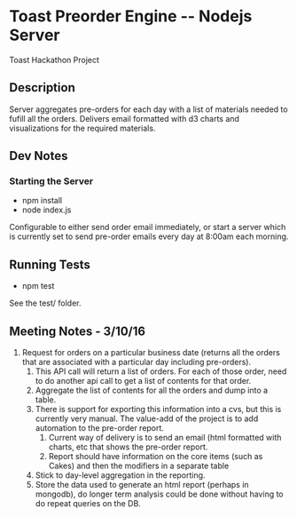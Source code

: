 # Toast Preorder Engine -- Nodejs Server
Toast Hackathon Project 

## Description
Server aggregates pre-orders for each day with a list of materials needed to fufill all the orders. 
Delivers email formatted with d3 charts and visualizations for the required materials.

## Dev Notes

### Starting the Server
* npm install
* node index.js

Configurable to either send order email immediately, or start a server which is currently set to send pre-order emails every day at 8:00am each morning.

## Running Tests
* npm test

See the test/ folder.

## Meeting Notes - 3/10/16
1. Request for orders on a particular business date (returns all the orders that are associated with a particular day including pre-orders).
    1. This API call will return a list of orders. For each of those order, need to do another api call to get a list of contents for that order.
    2. Aggregate the list of contents for all the orders and dump into a table.
    3. There is support for exporting this information into a cvs, but this is currently very manual. The value-add of the project is to add automation to the pre-order report.
        1. Current way of delivery is to send an email (html formatted with charts, etc that shows the pre-order report.
        2. Report should have information on the core items (such as Cakes) and then the modifiers in a separate table 
    4. Stick to day-level aggregation in the reporting.
    5. Store the data used to generate an html report (perhaps in mongodb), do longer term analysis could be done without having to do repeat queries on the DB.
